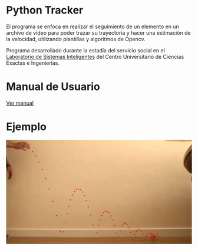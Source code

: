 # Python Tracker

El programa se enfoca en realizar el seguimiento de un elemento en un archivo de video para poder trazar su trayectoria y hacer una estimación de la velocidad, utilizando plantillas y algoritmos de Opencv.

Programa desarrollado durante la estadía del servicio social en el <a href="http://investigacion.cucei.udg.mx/laboratorios/laboratorio/sistemas-inteligentes">Laboratorio de Sistemas Inteligentes</a> del Centro Universitario de Ciencias Exactas e Ingenierías.

# Manual de Usuario

<a href="https://github.com/JESG-27/Python-Tracker/blob/main/Manual%20-%20Python%20Tracker.pdf">Ver manual</a>

# Ejemplo

<img src="output_Moment.jpg">